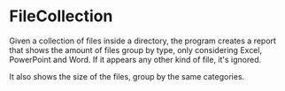 # FileCollection

Given a collection of files inside a directory, the program creates a report that shows the amount of files group by type, only considering Excel, PowerPoint and Word.
If it appears any other kind of file, it's ignored.

It also shows the size of the files, group by the same categories.

